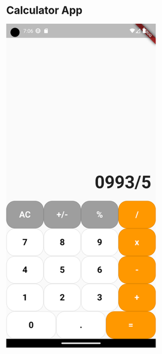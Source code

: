 # Calculator App
<img width=400 src="https://github.com/Underemployed/myApp/blob/main/myapp/assets/Screenshot_1682123803.png?raw=true">
